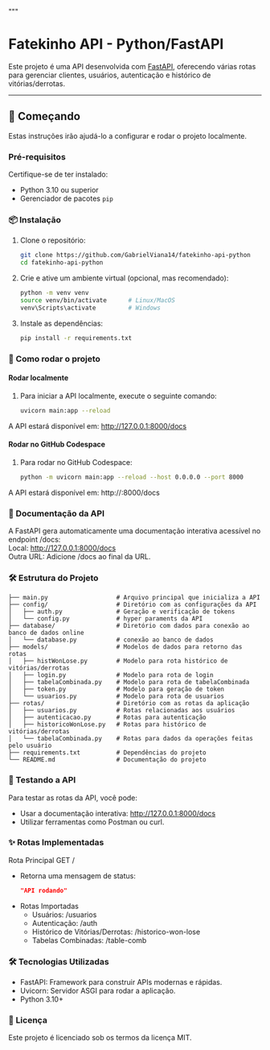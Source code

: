 """
# Fatekinho API - Python/FastAPI

Este projeto é uma API desenvolvida com [FastAPI](https://fastapi.tiangolo.com/), oferecendo várias rotas para gerenciar clientes, usuários, autenticação e histórico de vitórias/derrotas.

---

## 🚀 Começando

Estas instruções irão ajudá-lo a configurar e rodar o projeto localmente.

### Pré-requisitos

Certifique-se de ter instalado:
- Python 3.10 ou superior
- Gerenciador de pacotes `pip`

### 📦 Instalação

1. Clone o repositório:
   ```bash
   git clone https://github.com/GabrielViana14/fatekinho-api-python
   cd fatekinho-api-python
   
2. Crie e ative um ambiente virtual (opcional, mas recomendado):
    ```bash
    python -m venv venv
    source venv/bin/activate      # Linux/MacOS
    venv\Scripts\activate         # Windows
    
3. Instale as dependências:
    ```bash
    pip install -r requirements.txt
   
### 🔧 Como rodar o projeto
#### Rodar localmente
1. Para iniciar a API localmente, execute o seguinte comando:
    ```bash
    uvicorn main:app --reload

A API estará disponível em: http://127.0.0.1:8000/docs

#### Rodar no GitHub Codespace
1. Para rodar no GitHub Codespace:
    ```bash
    python -m uvicorn main:app --reload --host 0.0.0.0 --port 8000
A API estará disponível em: http://<seu-codespace-url>:8000/docs

### 📖 Documentação da API
A FastAPI gera automaticamente uma documentação interativa acessível no endpoint /docs:<br>
Local: http://127.0.0.1:8000/docs<br>
Outra URL: Adicione /docs ao final da URL.<br>

### 🛠️ Estrutura do Projeto
    ├── main.py                   # Arquivo principal que inicializa a API
    ├── config/                   # Diretório com as configurações da API
    │   ├── auth.py               # Geração e verificação de tokens
    │   └── config.py             # hyper paraments da API
    ├── database/                 # Diretório com dados para conexão ao banco de dados online
    │   └── database.py           # conexão ao banco de dados
    ├── models/                   # Modelos de dados para retorno das rotas
    │   ├── histWonLose.py        # Modelo para rota histórico de vitórias/derrotas
    │   ├── login.py              # Modelo para rota de login
    │   ├── tabelaCombinada.py    # Modelo para rota de tabelaCombinada
    │   ├── token.py              # Modelo para geração de token
    │   └── usuarios.py           # Modelo para rota de usuarios
    ├── rotas/                    # Diretório com as rotas da aplicação
    │   ├── usuarios.py           # Rotas relacionadas aos usuários
    │   ├── autenticacao.py       # Rotas para autenticação
    │   ├── historicoWonLose.py   # Rotas para histórico de vitórias/derrotas
    │   └── tabelaCombinada.py    # Rotas para dados da operações feitas pelo usuário
    ├── requirements.txt          # Dependências do projeto
    └── README.md                 # Documentação do projeto

### 🧪 Testando a API
Para testar as rotas da API, você pode:
- Usar a documentação interativa: http://127.0.0.1:8000/docs<br>
- Utilizar ferramentas como Postman ou curl.<br>

### ✨ Rotas Implementadas
Rota Principal
GET /
- Retorna uma mensagem de status:
    ```json
    "API rodando"
- Rotas Importadas
  - Usuários: /usuarios
  - Autenticação: /auth
  - Histórico de Vitórias/Derrotas: /historico-won-lose
  - Tabelas Combinadas: /table-comb

### 🛠 Tecnologias Utilizadas
- FastAPI: Framework para construir APIs modernas e rápidas.
- Uvicorn: Servidor ASGI para rodar a aplicação.
- Python 3.10+

### 📜 Licença
  Este projeto é licenciado sob os termos da licença MIT.